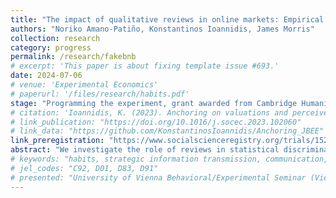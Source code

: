 ```yaml
---
title: "The impact of qualitative reviews in online markets: Empirical and experimental evidence on racial statistical discrimination"
authors: "Noriko Amano-Patiño, Konstantinos Ioannidis, James Morris"
collection: research
category: progress
permalink: /research/fakebnb
# excerpt: 'This paper is about fixing template issue #693.'
date: 2024-07-06
# venue: 'Experimental Economics'
# paperurl: '/files/research/habits.pdf'
stage: "Programming the experiment, grant awarded from Cambridge Humanities Research Grants"
# citation: 'Ioannidis, K. (2023). Anchoring on valuations and perceived informativeness. <i>Journal of Behavioral and Experimental Economics</i>. 106(102060).'
# link_publication: "https://doi.org/10.1016/j.socec.2023.102060"
# link_data: "https://github.com/KonstantinosIoannidis/Anchoring_JBEE"
link_preregistration: "https://www.socialscienceregistry.org/trials/15282"
abstract: "We investigate the role of reviews in statistical discrimination in the sharing economy (specifically in online rental markets). Using a controlled experiment in an Airbnb-like setting, we measure how quantitative and qualitative customer review information affects accommodation demand across minority and non-minority hosts. We create fictitious listings using scraped data from Airbnb and systematically vary host characteristics (through photos and names), the number of available customer reviews, and the informativeness and quality of the available reviews. Our experimental design consists of three between participants treatments: one treatment varying host race (minority/non-minority) and the number of reviews (few/many, keeping quality of reviews fixed), one varying host race and informativeness of reviews when all reviews are positive, and another treatment varying host race and review informativeness when the reviews include one negative. This approach allows us to isolate the specific mechanisms through which customer reviews influence statistical discrimination. Our findings will provide insights for platform design to reduce racial discrimination in the sharing economy, complementing existing observational studies on discriminatory behaviour in online markets."
# keywords: "habits, strategic information transmission, communication, experiment"
# jel_codes: "C92, D01, D83, D91"
# presented: "University of Vienna Behavioral/Experimental Seminar (Vienna, 2024), 14th Society for Experimental Finance Conference (Stavanger, 2024)"
---
```

